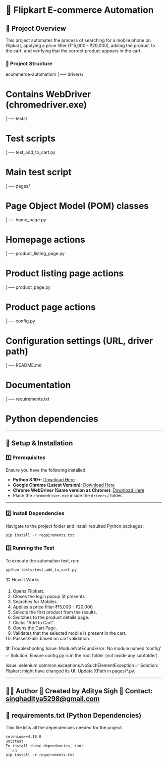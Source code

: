 # 🛒 Flipkart E-commerce Automation

## 📌 Project Overview
This project automates the process of searching for a mobile phone on Flipkart, applying a price filter (₹15,000 - ₹20,000), adding the product to the cart, and verifying that the correct product appears in the cart.

### **📂 Project Structure**

ecommerce-automation/ 
│── drivers/ 
# Contains WebDriver (chromedriver.exe) 
│── tests/ 
# Test scripts 
│── test_add_to_cart.py 
# Main test script 
│── pages/ 
# Page Object Model (POM) classes 
│── home_page.py 
# Homepage actions 
│── product_listing_page.py 
# Product listing page actions  
│── product_page.py 
# Product page actions 
│── config.py 
# Configuration settings (URL, driver path) 
│── README.md 
# Documentation 
│── requirements.txt 
# Python dependencies
---

## 🔧 **Setup & Installation**
### **1️⃣ Prerequisites**
Ensure you have the following installed:
- **Python 3.10+**: [Download Here](https://www.python.org/downloads/)
- **Google Chrome (Latest Version)**: [Download Here](https://www.google.com/chrome/)
- **Chrome WebDriver (Same version as Chrome)**: [Download Here](https://sites.google.com/chromium.org/driver/)
- Place the `chromedriver.exe` inside the `drivers/` folder.

---

### **2️⃣ Install Dependencies**
Navigate to the project folder and install required Python packages:
```sh
pip install -r requirements.txt
```
### **3️⃣ Running the Test**
To execute the automation test, run:
```sh
python tests/test_add_to_cart.py
```


🏗 How It Works
1. Opens Flipkart.
2. Closes the login popup (if present).
3. Searches for Mobiles.
4. Applies a price filter ₹15,000 - ₹20,000.
5. Selects the first product from the results.
6. Switches to the product details page.
7. Clicks "Add to Cart".
8. Opens the Cart Page.
9. Validates that the selected mobile is present in the cart.
10. Passes/Fails based on cart validation.

🛠 Troubleshooting
Issue: ModuleNotFoundError: No module named 'config'
✅ Solution: Ensure config.py is in the root folder (not inside any subfolder).

Issue: selenium.common.exceptions.NoSuchElementException
✅ Solution: Flipkart might have changed its UI. Update XPath in pages/*.py.

---
👨‍💻 Author
📌 Created by Aditya Sigh
📧 Contact: singhaditya5298@gmail.com
---

## **📌 requirements.txt (Python Dependencies)**
This file lists all the dependencies needed for the project.

```txt
selenium==4.10.0
unittest
To install these dependencies, run:
```sh
pip install -r requirements.txt
```
